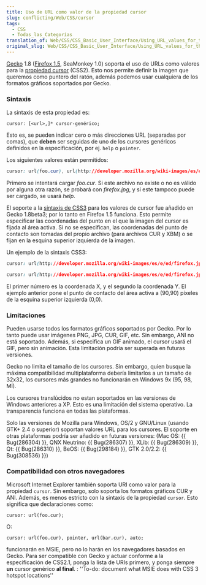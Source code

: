 ```yaml
---
title: Uso de URL como valor de la propiedad cursor
slug: conflicting/Web/CSS/cursor
tags:
  - CSS
  - Todas_las_Categorías
translation_of: Web/CSS/CSS_Basic_User_Interface/Using_URL_values_for_the_cursor_property
original_slug: Web/CSS/CSS_Basic_User_Interface/Using_URL_values_for_the_cursor_property
---
```


[Gecko](/es/Gecko) 1.8 ([Firefox 1.5](/es/Firefox_1.5_para_Desarrolladores), SeaMonkey 1.0) soporta el uso de URLs como valores para la [propiedad cursor](http://www.sidar.org/recur/desdi/traduc/es/css/ui.html#propdef-cursor) (CSS2). Esto nos permite definir la imagen que queremos como puntero del ratón, además podemos usar cualquiera de los formatos gráficos soportados por Gecko.

### Sintaxis

La sintaxis de esta propiedad es:

```
cursor: [<url>,]* cursor-genérico;
```

Esto es, se pueden indicar cero o más direcciones URL (separadas por comas), que **deben** ser seguidas de uno de los cursores genéricos definidos en la especificación, por ej. `help` o `pointer`.

Los siguientes valores están permitidos:

```css
cursor: url(foo.cur), url(http://developer.mozilla.org/wiki-images/es/e/ed/firefox.jpg), help;
```

Primero se intentará cargar _foo.cur_. Si este archivo no existe o no es válido por alguna otra razón, se probará con _firefox.jpg_, y si este tampoco puede ser cargado, se usará _help_.

El soporte a la [sintaxis de CSS3](http://www.w3.org/TR/css3-ui/#cursor) para los valores de cursor fue añadido en Gecko 1.8beta3; por lo tanto en Firefox 1.5 funciona. Esto permite especificar las coordenadas del punto en el que la imagen del cursor es fijada al área activa. Si no se especifican, las coordenadas del punto de contacto son tomadas del propio archivo (para archivos CUR y XBM) o se fijan en la esquina superior izquierda de la imagen.

Un ejemplo de la sintaxis CSS3:

```css
cursor: url(http://developer.mozilla.org/wiki-images/es/e/ed/firefox.jpg), auto;

cursor: url(http://developer.mozilla.org/wiki-images/es/e/ed/firefox.jpg) 90 90, auto;
```

El primer número es la coordenada X, y el segundo la coordenada Y. El ejemplo anterior pone el punto de contacto del área activa a (90,90) píxeles de la esquina superior izquierda (0,0).

### Limitaciones

Pueden usarse todos los formatos gráficos soportados por Gecko. Por lo tanto puede usar imágenes PNG, JPG, CUR, GIF, etc. Sin embargo, ANI no está soportado. Además, si especifica un GIF animado, el cursor usará el GIF, pero sin animación. Esta limitación podría ser superada en futuras versiones.

Gecko no limita el tamaño de los cursores. Sin embargo, quien busque la máxima compatibilidad multiplataforma debería limitarlos a un tamaño de 32x32, los cursores más grandes no funcionarán en Windows 9x (95, 98, MÍ).

Los cursores translúcidos no estan soportados en las versiones de Windows anteriores a XP. Esto es una limitación del sistema operativo. La transparencia funciona en todas las plataformas.

Solo las versiones de Mozilla para Windows, OS/2 y GNU/Linux (usando GTK+ 2.4 o superior) soportan valores URL para los cursores. El soporte en otras plataformas podría ser añadido en futuras versiones: (Mac OS: {{ Bug(286304) }}, QNX Neutrino: {{ Bug(286307) }}, XLib: {{ Bug(286309) }}, Qt: {{ Bug(286310) }}, BeOS: {{ Bug(298184) }}, GTK 2.0/2.2: {{ Bug(308536) }})

### Compatibilidad con otros navegadores

Microsoft Internet Explorer también soporta URI como valor para la propiedad `cursor`. Sin embargo, solo soporta los formatos gráficos CUR y ANI. Además, es menos estricto con la sintaxis de la propiedad `cursor`. Esto significa que declaraciones como:

```
cursor: url(foo.cur);
```

O:

```
cursor: url(foo.cur), pointer, url(bar.cur), auto;
```

funcionarán en MSIE, pero no lo harán en los navegadores basados en Gecko. Para ser compatible con Gecko y actuar conforme a la especificación de CSS2.1, ponga la lista de URIs primero, y ponga siempre **un** cursor genérico **al final**. : ''To-do: document what MSIE does with CSS 3 hotspot locations''
